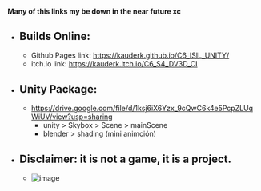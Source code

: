 #### Many of this links my be down in the near future xc

- ## Builds Online:
    - Github Pages link: https://kauderk.github.io/C6_ISIL_UNITY/
    - itch.io link: https://kauderk.itch.io/C6_S4_DV3D_CI

- ## Unity Package:
    - https://drive.google.com/file/d/1ksj6iX6Yzx_9cQwC6k4e5PcpZLUqWiUV/view?usp=sharing
      - unity > Skybox > Scene > mainScene
      - blender > shading (mini animción) 

- ## Disclaimer: it is not a game, it is a project.
    - ![image](https://user-images.githubusercontent.com/65237382/165552877-30b07db9-c858-41b7-a450-c0cab66275c6.png)

